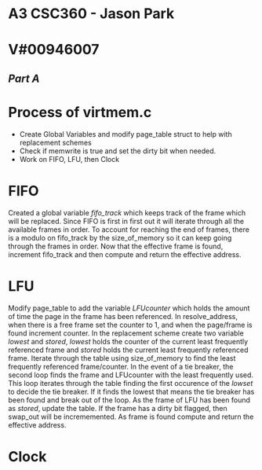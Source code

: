# A3 CSC360 - Jason Park
# V#00946007
## _Part A_

# Process of virtmem.c

- Create Global Variables and modify page_table struct to help with replacement schemes
- Check if memwrite is true and set the dirty bit when needed.
- Work on FIFO, LFU, then Clock

# FIFO
Created a global variable *fifo_track* which keeps track of the frame which will be replaced. Since FIFO is first in first out it will iterate through all the available frames in order. To account for reaching the end of frames, there is a modulo on fifo_track by the size_of_memory so it can keep going through the frames in order. Now that the effective frame is found, increment fifo_track and then compute and return the effective address.

# LFU
Modify page_table to add the variable *LFUcounter* which holds the amount of time the page in the frame has been referenced.
In resolve_address, when there is a free frame set the counter to 1, and when the page/frame is found increment counter.
In the replacement scheme create two variable *lowest* and *stored*, *lowest* holds the counter of the current least frequently referenced frame and *stored* holds the current least frequently referenced frame. Iterate through the table using size_of_memory to find the least frequently referenced frame/counter. In the event of a tie breaker, the second loop finds the frame and LFUcounter with the least frequently used. This loop iterates through the table finding the first occurence of the *lowset* to decide the tie breaker. If it finds the lowest that means the tie breaker has been found and break out of the loop. As the frame of LFU has been found as *stored*, update the table. If the frame has a dirty bit flagged, then swap_out will be incrememented. As frame is found compute and return the effective address.

# Clock
